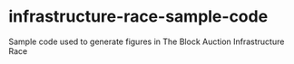 # infrastructure-race-sample-code
Sample code used to generate figures in The Block Auction Infrastructure Race
